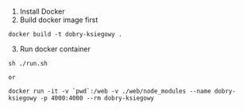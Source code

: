 1. Install Docker
2. Build docker image first

```
docker build -t dobry-ksiegowy .
```

3. Run docker container

```
sh ./run.sh

or

docker run -it -v `pwd`:/web -v ./web/node_modules --name dobry-ksiegowy -p 4000:4000 --rm dobry-ksiegowy
```
